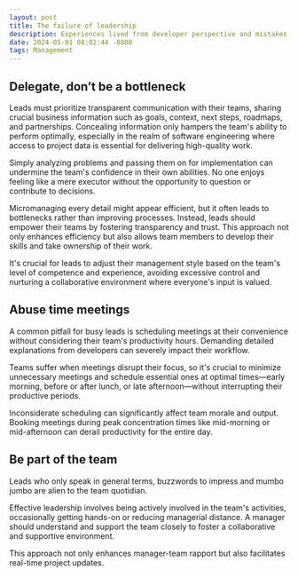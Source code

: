 ```yaml
---
layout: post
title: The failure of leadership
description: Experiences lived from developer perspective and mistakes make as tech lead
date: 2024-05-01 08:02:44 -0800
tags: Management
---
```


## Delegate, don’t be a bottleneck

Leads must prioritize transparent communication with their teams, sharing crucial business information such as goals, context, next steps, roadmaps, and partnerships. Concealing information only hampers the team's ability to perform optimally, especially in the realm of software engineering where access to project data is essential for delivering high-quality work.

Simply analyzing problems and passing them on for implementation can undermine the team's confidence in their own abilities. No one enjoys feeling like a mere executor without the opportunity to question or contribute to decisions.

Micromanaging every detail might appear efficient, but it often leads to bottlenecks rather than improving processes. Instead, leads should empower their teams by fostering transparency and trust. This approach not only enhances efficiency but also allows team members to develop their skills and take ownership of their work.

It's crucial for leads to adjust their management style based on the team's level of competence and experience, avoiding excessive control and nurturing a collaborative environment where everyone's input is valued.

## Abuse time meetings

A common pitfall for busy leads is scheduling meetings at their convenience without considering their team's productivity hours. Demanding detailed explanations from developers can severely impact their workflow.

Teams suffer when meetings disrupt their focus, so it's crucial to minimize unnecessary meetings and schedule essential ones at optimal times—early morning, before or after lunch, or late afternoon—without interrupting their productive periods.

Inconsiderate scheduling can significantly affect team morale and output. Booking meetings during peak concentration times like mid-morning or mid-afternoon can derail productivity for the entire day.

## Be part of the team

Leads who only speak in general terms, buzzwords to impress and mumbo jumbo are alien to the team quotidian. 

Effective leadership involves being actively involved in the team's activities, occasionally getting hands-on or reducing managerial distance. A manager should understand and support the team closely to foster a collaborative and supportive environment.

This approach not only enhances manager-team rapport but also facilitates real-time project updates.
